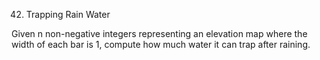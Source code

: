 42. Trapping Rain Water

Given n non-negative integers representing an elevation map where the width of each bar is 1, compute how much water it can trap after raining.